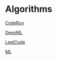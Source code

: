 # Algorithms

[CodeRun](./CodeRun/README.md)

[DeepML](./DeepML/README.md)

[LeetCode](./LeetCode/README.md)

[ML](./ML/README.md)
